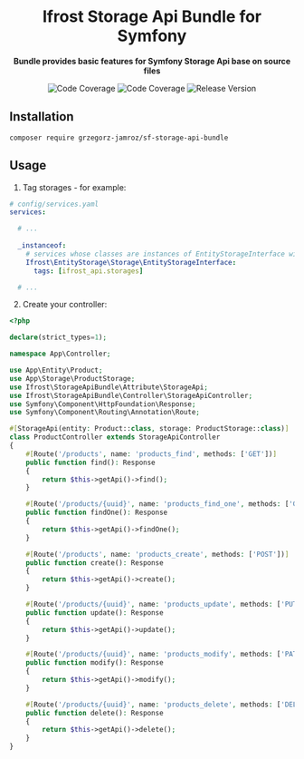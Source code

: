 <h1 align="center">Ifrost Storage Api Bundle for Symfony</h1>

<p align="center">
    <strong>Bundle provides basic features for Symfony Storage Api base on source files</strong>
</p>

<p align="center">
    <img src="https://img.shields.io/badge/php->=8.1-blue?colorB=%238892BF" alt="Code Coverage">  
    <img src="https://img.shields.io/badge/coverage-100%25-brightgreen" alt="Code Coverage">   
    <img src="https://img.shields.io/badge/release-v6.1.2-blue" alt="Release Version">   
</p>

## Installation

```
composer require grzegorz-jamroz/sf-storage-api-bundle
```

## Usage
1. Tag storages - for example:

```yaml
# config/services.yaml
services:

  # ...
  
  _instanceof:
    # services whose classes are instances of EntityStorageInterface will be tagged automatically
    Ifrost\EntityStorage\Storage\EntityStorageInterface:
      tags: [ifrost_api.storages]

  # ...
```

2. Create your controller:

```php
<?php

declare(strict_types=1);

namespace App\Controller;

use App\Entity\Product;
use App\Storage\ProductStorage;
use Ifrost\StorageApiBundle\Attribute\StorageApi;
use Ifrost\StorageApiBundle\Controller\StorageApiController;
use Symfony\Component\HttpFoundation\Response;
use Symfony\Component\Routing\Annotation\Route;

#[StorageApi(entity: Product::class, storage: ProductStorage::class)]
class ProductController extends StorageApiController
{
    #[Route('/products', name: 'products_find', methods: ['GET'])]
    public function find(): Response
    {
        return $this->getApi()->find();
    }

    #[Route('/products/{uuid}', name: 'products_find_one', methods: ['GET'])]
    public function findOne(): Response
    {
        return $this->getApi()->findOne();
    }

    #[Route('/products', name: 'products_create', methods: ['POST'])]
    public function create(): Response
    {
        return $this->getApi()->create();
    }

    #[Route('/products/{uuid}', name: 'products_update', methods: ['PUT'])]
    public function update(): Response
    {
        return $this->getApi()->update();
    }

    #[Route('/products/{uuid}', name: 'products_modify', methods: ['PATCH'])]
    public function modify(): Response
    {
        return $this->getApi()->modify();
    }

    #[Route('/products/{uuid}', name: 'products_delete', methods: ['DELETE'])]
    public function delete(): Response
    {
        return $this->getApi()->delete();
    }
}
```
